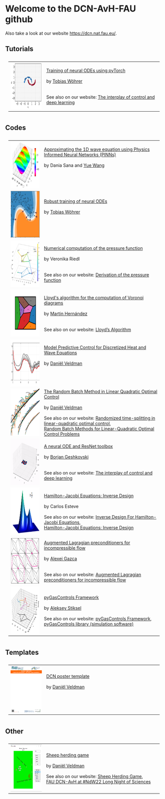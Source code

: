 # Welcome to the DCN-AvH-FAU github

Also take a look at our website https://dcn.nat.fau.eu/.

## Tutorials
<table style="padding:10px">
  <tr>
    <td width=250px align="center"> <a href="https://github.com/DCN-FAU/robust_neuralODE"> <img src="https://github.com/DCN-FAU-AvH/robust_neuralODE/blob/master/trajectory.gif" height = 150px ></a></td>
    <td width = 800px> 
    <a href="https://github.com/DCN-FAU/robust_neuralODE">Training of neural ODEs using pyTorch</a> <br> <br> 
    by <a href="https://github.com/twoehrer">Tobias Wöhrer</a> <br> <br> <br>
    See also on our website: <a href="https://dcn.nat.fau.eu/hub-the-interplay-of-control-and-deep-learning/">The interplay of control and deep learning</a>
    </td>
  </tr>
</table>

## Codes

<table style="padding:10px">
  <tr>
    <td width=250px align="center"> <a href="https://github.com/DCN-FAU-AvH/PINNs_wave_equation"> <img src="https://github.com/DCN-FAU-AvH/PINNs_wave_equation/blob/main/Icon.png" height = 150px ></a></td>
    <td width = 800px> 
    <a href="https://github.com/DCN-FAU-AvH/PINNs_wave_equation"> Approximating the 1D wave equation using Physics Informed Neural Networks (PINNs) </a> <br> <br> 
    by Dania Sana and <a href="https://github.com/yuewang-math">Yue Wang</a> <br> <br> <br> <br>
    </td>
  </tr>
  <tr>
    <td width=250px align="center"> <a href="https://github.com/twoehrer/robust_nODE"> <img src="https://github.com/DCN-FAU-AvH/.github/blob/main/profile/Icons/Icon_Woehrer.png" height = 150px ></a></td>
    <td width = 800px> 
    <a href="https://github.com/twoehrer/robust_nODE"> Robust training of neural ODEs</a> <br> <br> 
    by <a href="https://github.com/twoehrer">Tobias Wöhrer</a> <br> <br> <br> <br>
    </td>
  </tr>
  <tr>
    <td width=250px align="center"><a href="https://github.com/DCN-FAU-AvH/pressure_function"><img src="https://github.com/DCN-FAU-AvH/pressure_function/blob/main/Icon.png" height = 150px ></a></td>
    <td width = 800px> 
    <a href="https://github.com/DCN-FAU-AvH/pressure_function">Numerical computation of the pressure function</a> <br> <br>
    by Veronika Riedl <br> <br> <br>
    See also on our website: <a href="https://dcn.nat.fau.eu/derivation-of-the-pressure-function/">Derivation of the pressure function</a>
    </td>
  </tr>
  <tr>
    <td width=250px align="center"><a href="https://github.com/DCN-FAU/Lloyds-algorithm"><img src="https://github.com/DCN-FAU-AvH/Lloyds-algorithm/blob/main/Lloyd_algorithm_P350_S6_Dim2x2_I200_N8.gif" height = 150px ></a></td>
    <td width = 800px> 
    <a href="https://github.com/DCN-FAU/Lloyds-algorithm">Lloyd's algorithm for the computation of Voronoi diagrams</a> <br> <br>
    by <a href="https://github.com/Martinshs">Martin Hernández</a> <br> <br> <br>
    See also on our website: <a href="https://dcn.nat.fau.eu/lloyds-algorithm/">Lloyd’s Algorithm</a>
    </td>
  </tr>
  <tr>
    <td width=250px align="center"> <a href="https://github.com/danielveldman/lq_mpc"> <img src="https://github.com/danielveldman/lq_mpc/blob/main/Icon.jpg" height = 150px ></a></td>
    <td width = 800px> 
    <a href="https://github.com/danielveldman/lq_mpc">Model Predictive Control for Discretized Heat and Wave Equations</a> <br> <br>
    by <a href="https://github.com/danielveldman">Daniël Veldman</a> <br> <br> <br> <br>
    </td>
  </tr>
  <tr>
    <td width=250px align="center"><a href="https://github.com/danielveldman/rbm_lq"><img src="https://github.com/danielveldman/rbm_lq/blob/main/Icon.PNG" height = 150px ></a></td>
    <td width = 800px> 
    <a href="https://github.com/danielveldman/rbm_lq">The Random Batch Method in Linear Quadratic Optimal Control</a> <br> <br>
    by <a href="https://github.com/danielveldman">Daniël Veldman</a> <br> <br>
    See also on our website: <a href="https://dcn.nat.fau.eu/randomized-time-splitting-in-linear-quadratic-optimal-control/">Randomized time-splitting in linear-quadratic optimal control</a>, <br>
    <a href="https://dcn.nat.fau.eu/random-batch-methods-for-linear-quadratic-optimal-control-problems/">Random Batch Methods for Linear-Quadratic Optimal Control Problems</a>
    </td>
  </tr>
  <tr>
    <td width=250px align="center"><a href="https://github.com/borjanG/2021-dynamical-systems"><img src="https://github.com/borjanG/2021-dynamical-systems/blob/master/videos/trajectory.gif" height = 150px ></a></td>
    <td width = 800px> 
    <a href="https://github.com/borjanG/2021-dynamical-systems">A neural ODE and ResNet toolbox</a> <br> <br>
    by <a href="https://github.com/borjanG">Borjan Geshkovski</a> <br> <br> <br>
    See also on our website: <a href="https://dcn.nat.fau.eu/hub-the-interplay-of-control-and-deep-learning/">The interplay of control and deep learning</a>
    </td>
  </tr>
  <tr>
    <td width=250px align="center"> <a href="https://github.com/DCN-FAU-AvH/hamilton_jacobi"> <img src="https://github.com/DCN-FAU-AvH/hamilton_jacobi/blob/main/Icon.png" height = 150px ></a></td>
    <td width = 800px> 
    <a href="https://github.com/DCN-FAU-AvH/hamilton_jacobi">Hamilton-Jacobi Equations: Inverse Design</a> <br> <br>
    by Carlos Esteve <br> <br>
    See also on our website: <a href="https://dcn.nat.fau.eu/hamilton-jacobi-equations-inverse-design/"> Inverse Design For Hamilton-Jacobi Equations</a>, <br>
    <a href="https://dcn.nat.fau.eu/inverse-design-for-hamilton-jacobi-equations/">Hamilton-Jacobi Equations: Inverse Design</a>
    </td>
  </tr>
  <tr>
    <td width=250px align="center"> <a href="https://github.com/gazcaorozco/alfi_3f"> <img src="https://github.com/DCN-FAU-AvH/.github/blob/main/profile/Icons/Icon-Gazca.png" height = 150px ></a></td>
    <td width = 800px> 
    <a href="https://github.com/gazcaorozco/alfi_3f">Augmented Lagragian preconditioners for incompressible flow</a> <br> <br>
    by <a href="https://github.com/gazcaorozco/">Alexei Gazca</a> <br> <br> <br>
    See also on our website: <a href="https://dcn.nat.fau.eu/augmented-lagragian-preconditioners-for-incompressible-flow/">Augmented Lagragian preconditioners for incompressible flow</a>
    </td>
  </tr>
    <tr>
    <td width=250px align="center"> <a href="https://github.com/DCN-FAU-AvH/pyControls"> <img src="https://github.com/DCN-FAU-AvH/pyControls/blob/main/Icon2.png" height = 150px ></a></td>
    <td width = 800px> 
    <a href="https://github.com/DCN-FAU-AvH/pyControls">pyGasControls Framework</a> <br> <br>
    by <a href="https://github.com/asikstel">Aleksey Stiksel</a> <br> <br>
    See also on our website: <a href="https://dcn.nat.fau.eu/pygascontrols-framework/">pyGasControls Framework</a>, <br>
    <a href="https://dcn.nat.fau.eu/pygascontrols-library-simulation-software/">pyGasControls library (simulation software)</a>
    </td>
  </tr>
  
</table>

## Templates
<table style="padding:10px">
  <tr>
    <td width=250px align="center"> <a href="https://github.com/DCN-FAU/DCN_poster_template.git"> <img src="https://github.com/DCN-FAU-AvH/DCN_poster_template/blob/main/poster_icon.PNG" height = 150px ></a></td>
    <td width = 800px> 
    <a href="https://github.com/DCN-FAU/DCN_poster_template.git">DCN poster template</a> <br> <br>
    by <a href="https://github.com/danielveldman">Daniël Veldman</a> <br> <br> <br> <br>
    </td>
  </tr>
</table>

## Other
<table style="padding:10px">
  <tr>
    <td width=250px align="center"> <a href="https://github.com/danielveldman/sheep_herding_game.git"> <img src="https://github.com/danielveldman/sheep_herding_game/blob/main/screen_shot.PNG" height=150px> </a> </td>
    <td width = 800px> 
    <a href="https://github.com/danielveldman/sheep_herding_game.git">Sheep herding game</a> <br> <br>
    by <a href="https://github.com/danielveldman">Daniël Veldman</a> <br> <br>
    See also on our website: <a href="https://dcn.nat.fau.eu/sheep-herding-game/">Sheep Herding Game</a>, <br>
    <a href="https://dcn.nat.fau.eu/fau-dcn-avh-at-ndw22-long-night-of-sciences/"> FAU DCN-AvH at #NdW22 Long Night of Sciences </a>
    </td>
  </tr>
</table>
